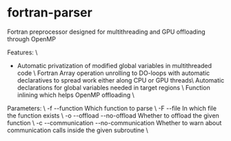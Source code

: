 # fortran-parser
Fortran preprocessor designed for multithreading and GPU offloading through OpenMP

Features: \\
  * Automatic privatization of modified global variables in multithreaded code \\
  Fortran Array operation unrolling to DO-loops with automatic declaratives to spread work either along CPU or GPU threads\\
  Automatic declarations for global variables needed in target regions \\
  Function inlining which helps OpenMP offloading \\

Parameters: \\
  -f --function Which function to parse \\
  -F --file In which file the function exists \\
  -o --offload --no-offload Whether to offload the given function \\
  -c --communication --no-communication Whether to warn about communication calls inside the given subroutine \\
  
  
